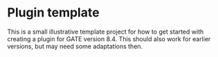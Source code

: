 # Plugin template

This is a small illustrative template project for how to get started with creating a plugin for GATE version 8.4. This should also work for earlier versions, but
may need some adaptations then.
